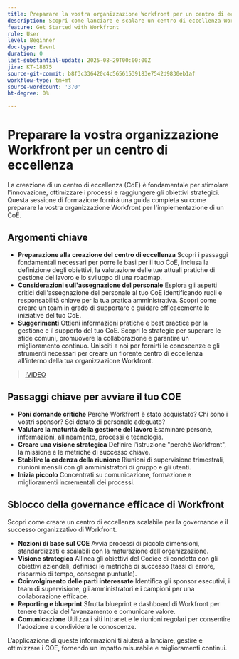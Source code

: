 ```yaml
---
title: Preparare la vostra organizzazione Workfront per un centro di eccellenza
description: Scopri come lanciare e scalare un centro di eccellenza Workfront con strategie di governance, sponsorizzazione esecutiva e best practice per l’adozione.
feature: Get Started with Workfront
role: User
level: Beginner
doc-type: Event
duration: 0
last-substantial-update: 2025-08-29T00:00:00Z
jira: KT-18875
source-git-commit: b8f3c336420c4c56561539183e7542d9830eb1af
workflow-type: tm+mt
source-wordcount: '370'
ht-degree: 0%

---
```



# Preparare la vostra organizzazione Workfront per un centro di eccellenza

La creazione di un centro di eccellenza (CdE) è fondamentale per stimolare l&#39;innovazione, ottimizzare i processi e raggiungere gli obiettivi strategici. Questa sessione di formazione fornirà una guida completa su come preparare la vostra organizzazione Workfront per l&#39;implementazione di un CoE.

## Argomenti chiave

* **Preparazione alla creazione del centro di eccellenza** Scopri i passaggi fondamentali necessari per porre le basi per il tuo CoE, inclusa la definizione degli obiettivi, la valutazione delle tue attuali pratiche di gestione del lavoro e lo sviluppo di una roadmap.
* **Considerazioni sull&#39;assegnazione del personale** Esplora gli aspetti critici dell&#39;assegnazione del personale al tuo CoE identificando ruoli e responsabilità chiave per la tua pratica amministrativa. Scopri come creare un team in grado di supportare e guidare efficacemente le iniziative del tuo CoE.
* **Suggerimenti** Ottieni informazioni pratiche e best practice per la gestione e il supporto del tuo CoE. Scopri le strategie per superare le sfide comuni, promuovere la collaborazione e garantire un miglioramento continuo. Unisciti a noi per fornirti le conoscenze e gli strumenti necessari per creare un fiorente centro di eccellenza all’interno della tua organizzazione Workfront.

>[!VIDEO](https://video.tv.adobe.com/v/3471495/?learn=on&enablevpops)

## Passaggi chiave per avviare il tuo COE

* **Poni domande critiche** Perché Workfront è stato acquistato? Chi sono i vostri sponsor? Sei dotato di personale adeguato?
* **Valutare la maturità della gestione del lavoro** Esaminare persone, informazioni, allineamento, processi e tecnologia.
* **Creare una visione strategica** Definire l&#39;istruzione &quot;perché Workfront&quot;, la missione e le metriche di successo chiave.
* **Stabilire la cadenza della riunione** Riunioni di supervisione trimestrali, riunioni mensili con gli amministratori di gruppo e gli utenti.
* **Inizia piccolo** Concentrati su comunicazione, formazione e miglioramenti incrementali dei processi.

## Sblocco della governance efficace di Workfront

Scopri come creare un centro di eccellenza scalabile per la governance e il successo organizzativo di Workfront.

* **Nozioni di base sul COE** Avvia processi di piccole dimensioni, standardizzati e scalabili con la maturazione dell&#39;organizzazione.
* **Visione strategica** Allinea gli obiettivi del Codice di condotta con gli obiettivi aziendali, definisci le metriche di successo (tassi di errore, risparmio di tempo, consegna puntuale).
* **Coinvolgimento delle parti interessate** Identifica gli sponsor esecutivi, i team di supervisione, gli amministratori e i campioni per una collaborazione efficace.
* **Reporting e blueprint** Sfrutta blueprint e dashboard di Workfront per tenere traccia dell&#39;avanzamento e comunicare valore.
* **Comunicazione** Utilizza i siti Intranet e le riunioni regolari per consentire l&#39;adozione e condividere le conoscenze.

L’applicazione di queste informazioni ti aiuterà a lanciare, gestire e ottimizzare i COE, fornendo un impatto misurabile e miglioramenti continui.